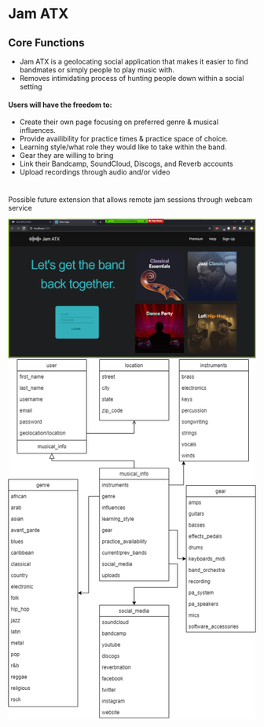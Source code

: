 # Jam ATX 
## Core Functions
- Jam ATX is a geolocating social application that makes it easier to find bandmates or simply people to play music with. 
- Removes intimidating process of hunting people down within a social setting
#### Users will have the freedom to:
- Create their own page focusing on preferred genre & musical influences.
- Provide availibility for practice times & practice space of choice.
- Learning style/what role they would like to take within the band. 
- Gear they are willing to bring
- Link their Bandcamp, SoundCloud, Discogs, and Reverb accounts
- Upload recordings through audio and/or video

#

Possible future extension that allows remote jam sessions through webcam service

![1](./src/images/jam-atx.png)
![2](./src/images/jamatx.png)